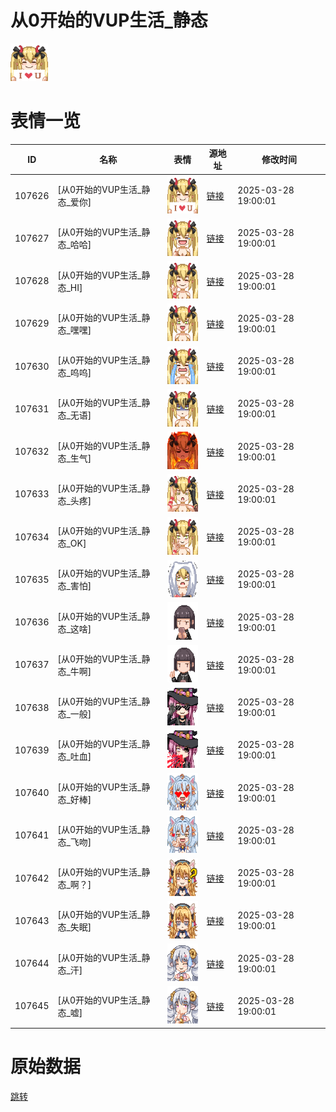 # 从0开始的VUP生活_静态

<img src="./cover.png" height="60" alt="cover" />

# 表情一览

|ID|名称|表情|源地址|修改时间|
|----|----|----|----|----|
|107626|[从0开始的VUP生活_静态_爱你]|<img src="./pic/107626_%5B从0开始的VUP生活_静态_爱你%5D.png" height="60" alt="爱你"/>|[链接](https://i0.hdslb.com/bfs/garb/49c9007a3006005fe4864229c86db3c59ede0e2f.png)|2025-03-28 19:00:01|
|107627|[从0开始的VUP生活_静态_哈哈]|<img src="./pic/107627_%5B从0开始的VUP生活_静态_哈哈%5D.png" height="60" alt="哈哈"/>|[链接](https://i0.hdslb.com/bfs/garb/c771fdde468204f2b3512ccb9a51f1d5d59eaea3.png)|2025-03-28 19:00:01|
|107628|[从0开始的VUP生活_静态_HI]|<img src="./pic/107628_%5B从0开始的VUP生活_静态_HI%5D.png" height="60" alt="HI"/>|[链接](https://i0.hdslb.com/bfs/garb/122051ac546a5f952600dbed26cfba3694eb6487.png)|2025-03-28 19:00:01|
|107629|[从0开始的VUP生活_静态_嘿嘿]|<img src="./pic/107629_%5B从0开始的VUP生活_静态_嘿嘿%5D.png" height="60" alt="嘿嘿"/>|[链接](https://i0.hdslb.com/bfs/garb/38bb113d45276af1e2d3c3981e35b35ab019ef19.png)|2025-03-28 19:00:01|
|107630|[从0开始的VUP生活_静态_呜呜]|<img src="./pic/107630_%5B从0开始的VUP生活_静态_呜呜%5D.png" height="60" alt="呜呜"/>|[链接](https://i0.hdslb.com/bfs/garb/12f436f1ce1065dfae0d18c8fc8e9805c60a42ad.png)|2025-03-28 19:00:01|
|107631|[从0开始的VUP生活_静态_无语]|<img src="./pic/107631_%5B从0开始的VUP生活_静态_无语%5D.png" height="60" alt="无语"/>|[链接](https://i0.hdslb.com/bfs/garb/20178817165bc3d5443b8c10dbaa24211f8cda04.png)|2025-03-28 19:00:01|
|107632|[从0开始的VUP生活_静态_生气]|<img src="./pic/107632_%5B从0开始的VUP生活_静态_生气%5D.png" height="60" alt="生气"/>|[链接](https://i0.hdslb.com/bfs/garb/4dae0d9a2ca2b372119f6c2e1acf8808d31a51bf.png)|2025-03-28 19:00:01|
|107633|[从0开始的VUP生活_静态_头疼]|<img src="./pic/107633_%5B从0开始的VUP生活_静态_头疼%5D.png" height="60" alt="头疼"/>|[链接](https://i0.hdslb.com/bfs/garb/4f3f71fb337261c47c129fd1fbca455ed0486d96.png)|2025-03-28 19:00:01|
|107634|[从0开始的VUP生活_静态_OK]|<img src="./pic/107634_%5B从0开始的VUP生活_静态_OK%5D.png" height="60" alt="OK"/>|[链接](https://i0.hdslb.com/bfs/garb/999c9ecfdc12794ce5c2c7ea528ddf1be70bc5f4.png)|2025-03-28 19:00:01|
|107635|[从0开始的VUP生活_静态_害怕]|<img src="./pic/107635_%5B从0开始的VUP生活_静态_害怕%5D.png" height="60" alt="害怕"/>|[链接](https://i0.hdslb.com/bfs/garb/8e4f972ff5c44fa2999b4326b041adacd54860fa.png)|2025-03-28 19:00:01|
|107636|[从0开始的VUP生活_静态_这啥]|<img src="./pic/107636_%5B从0开始的VUP生活_静态_这啥%5D.png" height="60" alt="这啥"/>|[链接](https://i0.hdslb.com/bfs/garb/cfc70163048420f96067a20360eeb56ce50187a0.png)|2025-03-28 19:00:01|
|107637|[从0开始的VUP生活_静态_牛啊]|<img src="./pic/107637_%5B从0开始的VUP生活_静态_牛啊%5D.png" height="60" alt="牛啊"/>|[链接](https://i0.hdslb.com/bfs/garb/9b06e7a509062f55edaeb44467036de9f975379c.png)|2025-03-28 19:00:01|
|107638|[从0开始的VUP生活_静态_一般]|<img src="./pic/107638_%5B从0开始的VUP生活_静态_一般%5D.png" height="60" alt="一般"/>|[链接](https://i0.hdslb.com/bfs/garb/e117b891e3f3e833c8be6ffcbbf7601d36e9b182.png)|2025-03-28 19:00:01|
|107639|[从0开始的VUP生活_静态_吐血]|<img src="./pic/107639_%5B从0开始的VUP生活_静态_吐血%5D.png" height="60" alt="吐血"/>|[链接](https://i0.hdslb.com/bfs/garb/7a3057f59a1f756e8b1daa65f4572f2e9f6fb6fc.png)|2025-03-28 19:00:01|
|107640|[从0开始的VUP生活_静态_好棒]|<img src="./pic/107640_%5B从0开始的VUP生活_静态_好棒%5D.png" height="60" alt="好棒"/>|[链接](https://i0.hdslb.com/bfs/garb/6bf0068fbb3ebe28fdb851c0e857b654a8e6b1d5.png)|2025-03-28 19:00:01|
|107641|[从0开始的VUP生活_静态_飞吻]|<img src="./pic/107641_%5B从0开始的VUP生活_静态_飞吻%5D.png" height="60" alt="飞吻"/>|[链接](https://i0.hdslb.com/bfs/garb/e4cd33b18e6dec27e28d45aa2bd8775ef450b96d.png)|2025-03-28 19:00:01|
|107642|[从0开始的VUP生活_静态_啊？]|<img src="./pic/107642_%5B从0开始的VUP生活_静态_啊？%5D.png" height="60" alt="啊？"/>|[链接](https://i0.hdslb.com/bfs/garb/26f363649b6220baa365153de4a52b1e122e504c.png)|2025-03-28 19:00:01|
|107643|[从0开始的VUP生活_静态_失眠]|<img src="./pic/107643_%5B从0开始的VUP生活_静态_失眠%5D.png" height="60" alt="失眠"/>|[链接](https://i0.hdslb.com/bfs/garb/cd73ef9500d754b107d139c3dbb0ed9ad8bfe45b.png)|2025-03-28 19:00:01|
|107644|[从0开始的VUP生活_静态_汗]|<img src="./pic/107644_%5B从0开始的VUP生活_静态_汗%5D.png" height="60" alt="汗"/>|[链接](https://i0.hdslb.com/bfs/garb/9960c5ee22cd3e48b31ef398c857aa629f1ae18b.png)|2025-03-28 19:00:01|
|107645|[从0开始的VUP生活_静态_嘘]|<img src="./pic/107645_%5B从0开始的VUP生活_静态_嘘%5D.png" height="60" alt="嘘"/>|[链接](https://i0.hdslb.com/bfs/garb/a4f0129f6ecb498a14915d8fc1ecaf8fb0e46337.png)|2025-03-28 19:00:01|

# 原始数据

[跳转](./raw.json)

